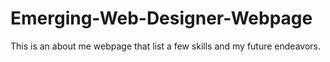 # Emerging-Web-Designer-Webpage
This is an about me webpage that list a few skills and my future endeavors. 
